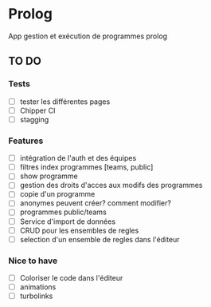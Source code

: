 # Prolog
App gestion et exécution de programmes prolog

## TO DO
### Tests
- [ ] tester les différentes pages
- [ ] Chipper CI
- [ ] stagging

### Features
- [ ] intégration de l'auth et des équipes
- [ ] filtres index programmes [teams, public]
- [ ] show programme
- [ ] gestion des droits d'acces aux modifs des programmes
- [ ] copie d'un programme
- [ ] anonymes peuvent créer? comment modifier?
- [ ] programmes public/teams
- [ ] Service d'import de données
- [ ] CRUD pour les ensembles de regles
- [ ] selection d'un ensemble de regles dans l'éditeur

### Nice to have
- [ ] Coloriser le code dans l'éditeur
- [ ] animations
- [ ] turbolinks
